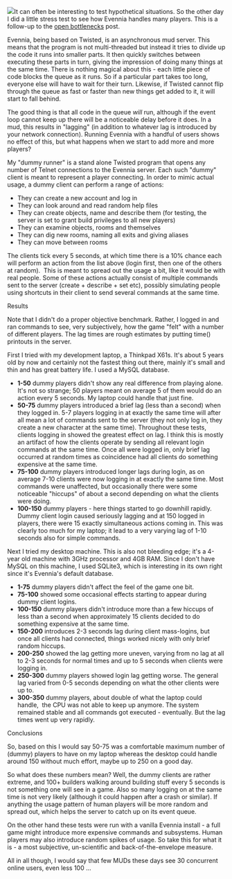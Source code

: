 [![](https://4.bp.blogspot.com/-fGC9QysIL-0/T0UwdxCwDiI/AAAAAAAABN4/cklfv7W28Iw/s1600/224108172066smileys.jpg)](https://4.bp.blogspot.com/-fGC9QysIL-0/T0UwdxCwDiI/AAAAAAAABN4/cklfv7W28Iw/s1600/224108172066smileys.jpg)It can often be interesting to test hypothetical situations. So the other day I did a little stress test to see how Evennia handles many players. This is a follow-up to the [open bottlenecks](http://evennia.blogspot.com/2012/02/evennias-open-bottlenecks.html) post.  
  
Evennia, being based on Twisted, is an asynchronous mud server. This means that the program is not multi-threaded but instead it tries to divide up the code it runs into smaller parts. It then quickly switches between executing these parts in turn, giving the impression of doing many things at the same time. There is nothing magical about this - each little piece of code blocks the queue as it runs. So if a particular part takes too long, everyone else will have to wait for their turn. Likewise, if Twisted cannot flip through the queue as fast or faster than new things get added to it, it will start to fall behind.  
  
The good thing is that all code in the queue _will_ run, although if the event loop cannot keep up there will be a noticeable delay before it does. In a mud, this results in "lagging" (in addition to whatever lag is introduced by your network connection). Running Evennia with a handful of users shows no effect of this, but what happens when we start to add more and more players?  
  
My "dummy runner" is a stand alone Twisted program that opens any number of Telnet connections to the Evennia server. Each such "dummy" client is meant to represent a player connecting. In order to mimic actual usage, a dummy client can perform a range of actions:  

-   They can create a new account and log in
-   They can look around and read random help files
-   They can create objects, name and describe them (for testing, the server is set to grant build privileges to all new players)
-   They can examine objects, rooms and themselves 
-   They can dig new rooms, naming all exits and giving aliases
-   They can move between rooms

The clients tick every 5 seconds, at which time there is a 10% chance each will perform an action from the list above (login first, then one of the others at random).  This is meant to spread out the usage a bit, like it would be with real people. Some of these actions actually consist of multiple commands sent to the server (create + describe + set etc), possibly simulating people using shortcuts in their client to send several commands at the same time.  
  
Results  
  
Note that I didn't do a proper objective benchmark. Rather, I logged in and ran commands to see, very subjectively, how the game "felt" with a number of different players. The lag times are rough estimates by putting time() printouts in the server.  
  
First I tried with my development laptop, a Thinkpad X61s. It's about 5 years old by now and certainly not the fastest thing out there, mainly it's small and thin and has great battery life. I used a MySQL database.  

-   **1-50** dummy players didn't show any real difference from playing alone. It's not so strange; 50 players meant on average 5 of them would do an action every 5 seconds. My laptop could handle that just fine.
-   **50-75** dummy players introduced a brief lag (less than a second) when they logged in. 5-7 players logging in at exactly the same time will after all mean a lot of commands sent to the server (they not only log in, they create a new character at the same time). Throughout these tests, clients logging in showed the greatest effect on lag. I think this is mostly an artifact of how the clients operate by sending all relevant login commands at the same time. Once all were logged in, only brief lag occurred at random times as coincidence had all clients do something expensive at the same time.
-   **75-100** dummy players introduced longer lags during login, as on average 7-10 clients were now logging in at exactly the same time. Most commands were unaffected, but occasionally there were some noticeable "hiccups" of about a second depending on what the clients were doing.
-   **100-150** dummy players - here things started to go downhill rapidly. Dummy client login caused seriously lagging and at 150 logged in players, there were 15 exactly simultaneous actions coming in. This was clearly too much for my laptop; it lead to a very varying lag of 1-10 seconds also for simple commands.

Next I tried my desktop machine. This is also not bleeding edge; it's a 4-year old machine with 3GHz processor and 4GB RAM. Since I don't have MySQL on this machine, I used SQLite3, which is interesting in its own right since it's Evennia's default database.  

-   **1-75** dummy players didn't affect the feel of the game one bit.
-   **75-100** showed some occasional effects starting to appear during dummy client logins. 
-   **100-150** dummy players didn't introduce more than a few hiccups of less than a second when approximately 15 clients decided to do something expensive at the same time.
-   **150-200** introduces 2-3 seconds lag during client mass-logins, but once all clients had connected, things worked nicely with only brief random hiccups.
-   **200-250** showed the lag getting more uneven, varying from no lag at all to 2-3 seconds for normal times and up to 5 seconds when clients were logging in.
-   **250-300** dummy players showed login lag getting worse. The general lag varied from 0-5 seconds depending on what the other clients were up to.
-   **300-350** dummy players, about double of what the laptop could handle,  the CPU was not able to keep up anymore. The system remained stable and all commands got executed - eventually. But the lag times went up very rapidly.

Conclusions  
  
So, based on this I would say 50-75 was a comfortable maximum number of (dummy) players to have on my laptop whereas the desktop could handle around 150 without much effort, maybe up to 250 on a good day.  
  
So what does these numbers mean? Well, the dummy clients are rather extreme, and 100+ builders walking around building stuff every 5 seconds is not something one will see in a game. Also so many logging on at the same time is not very likely (although it could happen after a crash or similar). If anything the usage pattern of human players will be more random and spread out, which helps the server to catch up on its event queue.  
  
On the other hand these tests were run with a vanilla Evennia install - a full game might introduce more expensive commands and subsystems. Human players may also introduce random spikes of usage. So take this for what it is - a most subjective, un-scientific and back-of-the-envelope measure.  
  
All in all though, I would say that few MUDs these days see 30 concurrent online users, even less 100 ...
